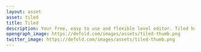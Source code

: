 ```yaml
---
layout: asset
asset: tiled
title: Tiled
description: Your free, easy to use and flexible level editor. Tiled has a Defold tilemap exporter plugin for direct import of maps into Defold.
opengraph_image: https://defold.com/images/assets/tiled-thumb.png
twitter_image: https://defold.com/images/assets/tiled-thumb.png
---
```

